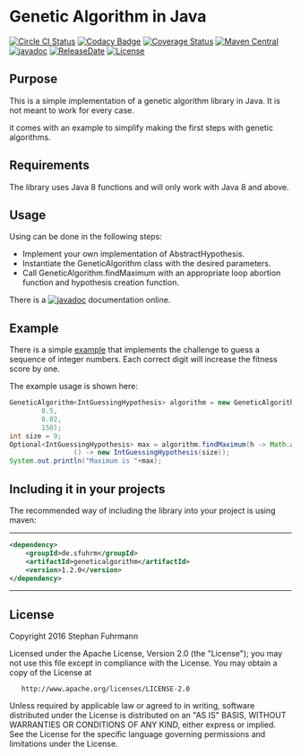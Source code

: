 Genetic Algorithm in Java
===================
[![Circle CI Status](https://img.shields.io/circleci/build/github/sfuhrm/geneticalgorithm?style=plastic)](https://app.circleci.com/pipelines/github/sfuhrm/geneticalgorithm)
[![Codacy Badge](https://api.codacy.com/project/badge/Grade/218f01a59758476fab45aa373c3e0ec9)](https://www.codacy.com/app/sfuhrm/geneticalgorithm?utm_source=github.com&amp;utm_medium=referral&amp;utm_content=sfuhrm/geneticalgorithm&amp;utm_campaign=Badge_Grade)
[![Coverage Status](https://coveralls.io/repos/github/sfuhrm/geneticalgorithm/badge.svg)](https://coveralls.io/github/sfuhrm/geneticalgorithm)
[![Maven Central](https://maven-badges.herokuapp.com/maven-central/de.sfuhrm/geneticalgorithm/badge.svg)](https://maven-badges.herokuapp.com/maven-central/de.sfuhrm/geneticalgorithm)
[![javadoc](https://javadoc.io/badge2/de.sfuhrm/geneticalgorithm/javadoc.svg)](https://javadoc.io/doc/de.sfuhrm/geneticalgorithm)
[![ReleaseDate](https://img.shields.io/github/release-date/sfuhrm/geneticalgorithm)](https://github.com/sfuhrm/geneticalgorithm/releases)
[![License](https://img.shields.io/badge/License-Apache%202.0-blue.svg)](https://opensource.org/licenses/Apache-2.0)

## Purpose

This is a simple implementation of a genetic algorithm library in Java.
It is not meant to work for every case.

it comes with an example to simplify making the first steps with
genetic algorithms.

## Requirements

The library uses Java 8 functions and will only work with Java 8 and above.

## Usage

Using can be done in the following steps:
* Implement your own implementation of AbstractHypothesis.
* Instantiate the GeneticAlgorithm class with the desired parameters.
* Call GeneticAlgorithm.findMaximum with an appropriate loop abortion function
and hypothesis creation function.

There is a [![javadoc](https://javadoc.io/badge2/de.sfuhrm/geneticalgorithm/javadoc.svg)](https://javadoc.io/doc/de.sfuhrm/geneticalgorithm)
documentation online.

## Example

There is a simple [example](https://github.com/sfuhrm/geneticalgorithm/blob/master/src/test/java/de/sfuhrm/genetic/example/intguessing/GuessingExample.java) that implements the challenge to guess
a sequence of integer numbers. Each correct digit will increase
the fitness score by one.

The example usage is shown here:

```java
GeneticAlgorithm<IntGuessingHypothesis> algorithm = new GeneticAlgorithm<>(
        0.5,
        0.02,
        150);
int size = 9;
Optional<IntGuessingHypothesis> max = algorithm.findMaximum(h -> Math.abs(h.calculateFitness()) < size, 
                () -> new IntGuessingHypothesis(size));
System.out.println("Maximum is "+max);
```

## Including it in your projects

The recommended way of including the library into your project is using maven:

---------------------------------------

```xml
<dependency>
    <groupId>de.sfuhrm</groupId>
    <artifactId>geneticalgorithm</artifactId>
    <version>1.2.0</version>
</dependency>
```

---------------------------------------

## License

  Copyright 2016 Stephan Fuhrmann

   Licensed under the Apache License, Version 2.0 (the "License");
   you may not use this file except in compliance with the License.
   You may obtain a copy of the License at

       http://www.apache.org/licenses/LICENSE-2.0

   Unless required by applicable law or agreed to in writing, software
   distributed under the License is distributed on an "AS IS" BASIS,
   WITHOUT WARRANTIES OR CONDITIONS OF ANY KIND, either express or implied.
   See the License for the specific language governing permissions and
   limitations under the License.
